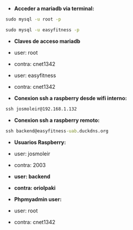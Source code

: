 - **Acceder a mariadb via terminal:**

```cmd
sudo mysql -u root -p
```
```cmd
sudo mysql -u easyfitness -p
```

- **Claves de acceso mariadb**

- user: root
- contra: cnet1342

- user: easyfitness
- contra: cnet1342

- **Conexion ssh a raspberry desde wifi interno:**

```cmd
ssh josmoleir@192.168.1.132

```
- **Conexion ssh a raspberry remoto:**

```cmd
ssh backend@easyfitness-uab.duckdns.org
```

- **Usuarios Raspberry:**

- user: josmoleir
- contra: 2003

- **user: backend**
- **contra: oriolpaki**

- **Phpmyadmin user:**

- user: root
- contra: cnet1342
